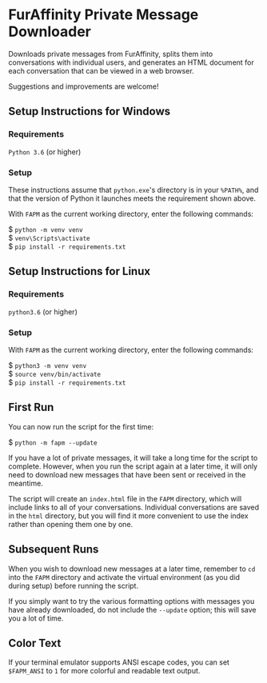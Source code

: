 # FurAffinity Private Message Downloader

Downloads private messages from FurAffinity, splits them into conversations
with individual users, and generates an HTML document for each conversation
that can be viewed in a web browser.

Suggestions and improvements are welcome!

## Setup Instructions for Windows

### Requirements

`Python 3.6` (or higher)

### Setup

These instructions assume that `python.exe`'s directory is in your `%PATH%`,
and that the version of Python it launches meets the requirement shown above.

With `FAPM` as the current working directory, enter the following commands:

$ `python -m venv venv`  
$ `venv\Scripts\activate`  
$ `pip install -r requirements.txt`

## Setup Instructions for Linux

### Requirements

`python3.6` (or higher)

### Setup

With `FAPM` as the current working directory, enter the following commands:

$ `python3 -m venv venv`  
$ `source venv/bin/activate`  
$ `pip install -r requirements.txt`

## First Run

You can now run the script for the first time:

$ `python -m fapm --update`

If you have a lot of private messages, it will take a long time for the script
to complete. However, when you run the script again at a later time, it will
only need to download new messages that have been sent or received in the
meantime.

The script will create an `index.html` file in the `FAPM` directory, which will
include links to all of your conversations. Individual conversations are saved
in the `html` directory, but you will find it more convenient to use the index
rather than opening them one by one.

## Subsequent Runs

When you wish to download new messages at a later time, remember to `cd` into
the `FAPM` directory and activate the virtual environment (as you did during
setup) before running the script.

If you simply want to try the various formatting options with messages you have
already downloaded, do not include the `--update` option; this will save you a
lot of time.

## Color Text

If your terminal emulator supports ANSI escape codes, you can set `$FAPM_ANSI`
to `1` for more colorful and readable text output.
